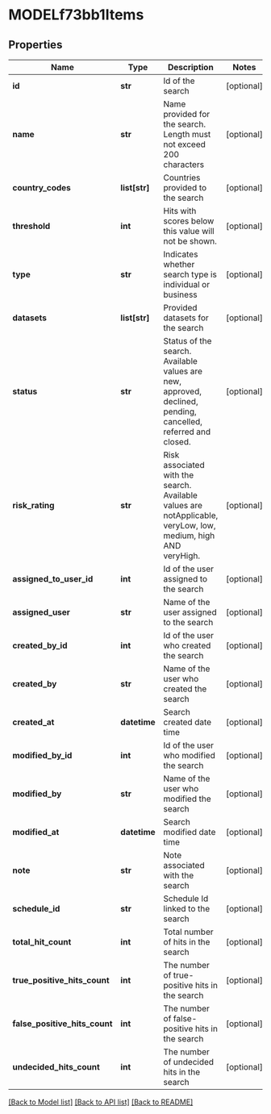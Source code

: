 # MODELf73bb1Items

## Properties
Name | Type | Description | Notes
------------ | ------------- | ------------- | -------------
**id** | **str** | Id of the search | [optional] 
**name** | **str** | Name provided for the search. Length must not exceed 200 characters | [optional] 
**country_codes** | **list[str]** | Countries provided to the search | [optional] 
**threshold** | **int** | Hits with scores below this value will not be shown. | [optional] 
**type** | **str** | Indicates whether search type is individual or business | [optional] 
**datasets** | **list[str]** | Provided datasets for the search | [optional] 
**status** | **str** | Status of the search. Available values are new, approved, declined, pending, cancelled, referred and closed. | [optional] 
**risk_rating** | **str** | Risk associated with the search. Available values are notApplicable, veryLow, low, medium, high AND veryHigh. | [optional] 
**assigned_to_user_id** | **int** | Id of the user assigned to the search | [optional] 
**assigned_user** | **str** | Name of the user assigned to the search | [optional] 
**created_by_id** | **int** | Id of the user who created the search | [optional] 
**created_by** | **str** | Name of the user who created the search | [optional] 
**created_at** | **datetime** | Search created date time | [optional] 
**modified_by_id** | **int** | Id of the user who modified the search | [optional] 
**modified_by** | **str** | Name of the user who modified the search | [optional] 
**modified_at** | **datetime** | Search modified date time | [optional] 
**note** | **str** | Note associated with the search | [optional] 
**schedule_id** | **str** | Schedule Id linked to the search | [optional] 
**total_hit_count** | **int** | Total number of hits in the search | [optional] 
**true_positive_hits_count** | **int** | The number of true-positive hits in the search | [optional] 
**false_positive_hits_count** | **int** | The number of false-positive hits in the search | [optional] 
**undecided_hits_count** | **int** | The number of undecided hits in the search | [optional] 

[[Back to Model list]](../README.md#documentation-for-models) [[Back to API list]](../README.md#documentation-for-api-endpoints) [[Back to README]](../README.md)


